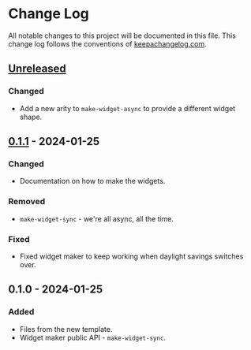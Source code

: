 # Change Log
All notable changes to this project will be documented in this file. This change log follows the conventions of [keepachangelog.com](http://keepachangelog.com/).

## [Unreleased]
### Changed
- Add a new arity to `make-widget-async` to provide a different widget shape.

## [0.1.1] - 2024-01-25
### Changed
- Documentation on how to make the widgets.

### Removed
- `make-widget-sync` - we're all async, all the time.

### Fixed
- Fixed widget maker to keep working when daylight savings switches over.

## 0.1.0 - 2024-01-25
### Added
- Files from the new template.
- Widget maker public API - `make-widget-sync`.

[Unreleased]: https://sourcehost.site/your-name/bartender-printbase/compare/0.1.1...HEAD
[0.1.1]: https://sourcehost.site/your-name/bartender-printbase/compare/0.1.0...0.1.1
